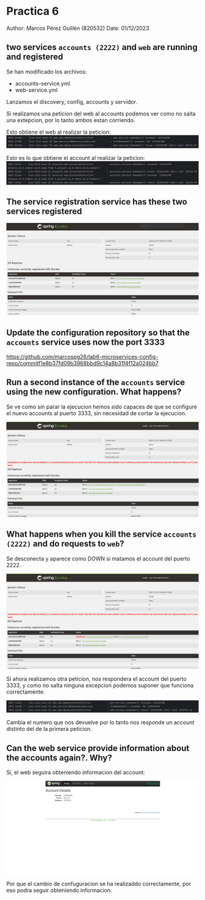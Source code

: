 # Practica 6

Author: Marcos Pérez Guillén (820532)
Date: 01/12/2023

## two services `accounts (2222)` and `web` are running and registered

Se han modificado los archivos:
 - accounts-service.yml
 - web-service.yml

Lanzamos el discovery, config, accounts y servidor.

Si realizamos una peticion del web al accounts podemos ver como no salta
una extepcion, por lo tanto ambos estan corriendo.

Esto obtiene el web al realizar la peticion:
![Peticion del web al account](./img/webPeticion1.png)

Esto es lo que obtiene el account al realizar la peticion:
![Peticion del web al account](./img/accountP1.png)

## The service registration service has these two services registered

![Eureka](./img/eureka.png)

## Update the configuration repository so that the `accounts` service uses now the port 3333

<https://github.com/marcospg26/lab6-microservices-config-repo/commitf1e8b37fd09b3968bbd9c14a8b31f4f12a024bb7>

## Run a second instance of the `accounts` service using the new configuration. What happens?

Se ve como sin parar la ejecucion hemos sido capaces de que se configure el nuevo accounts al puerto 3333, sin necesidad de cortar la ejecucion.

![imagen de los dos accounts](./img/accounts3333.png)

## What happens when you kill the service `accounts (2222)` and do requests to `web`?

Se desconecta y aparece como DOWN si matamos el account del puerto 2222.

![se ve en el eureka el account caido](./img/accountDOWN.png)

Si ahora realizamos otra peticion, nos respondera el account del puerto 
3333, y como no salta ninguna excepcion podemos suponer que funciona 
correctamente.

![peticion del web al account del puerto 3333](./img/webPeticion2.png)

Cambia el numero que nos devuelve por lo tanto nos responde un account
distinto del de la primera peticion. 

## Can the web service provide information about the accounts again?. Why?

Si, el web seguira  obteniendo informacion del account:

![Informacion del account en el web](./img/accountDetails.png)

Por que el cambio de confuguracion se ha realizaddo correctamente, por eso
podra seguir obteniendo informacion.
